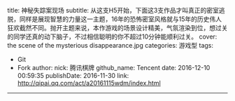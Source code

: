 title: 神秘失踪案现场
subtitle: 从这支H5开始，下面这3支作品才叫真正的密室逃脱，同样是展现智慧的力量这一主题，16年的恐怖密室风格就与15年的历史伟人狂欢截然不同。抛开主题来说，本作游戏的场景设计精美，气氛渲染到位，想过关的同学还真的动下脑子，不过相信聪明的你不超过10分钟能顺利过关。
cover: the scene of the mysterious disappearance.jpg
categories: 游戏型
tags:
  - Git
  - Fork
author:
  nick: 腾讯棋牌
  github_name: Tencent
date: 2016-12-10 00:59:35
publishDate: 2016-11-30
link: http://qipai.qq.com/act/a20161115wdm/index.html
---
